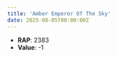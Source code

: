 ```yaml
---
title: 'Amber Emperor Of The Sky'
date: 2025-08-05T00:00:00Z
---
```

- **RAP**: 2383
- **Value**: -1
